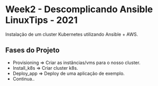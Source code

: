 # Week2 - Descomplicando Ansible LinuxTips - 2021

Instalação de um cluster Kubernetes utilizando Ansible + AWS.

## Fases do Projeto

- Provisioning => Criar as instâncias/vms para o nosso cluster.
- Install_k8s   => Criar cluster k8s.
- Deploy_app    => Deploy de uma aplicação de exemplo.
- Continua..